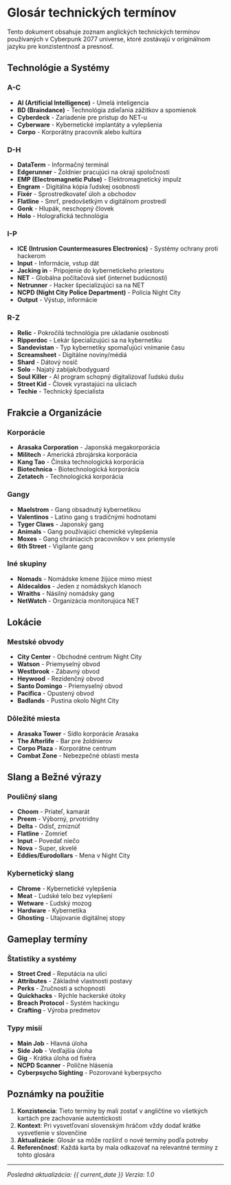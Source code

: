 # Glosár technických termínov

Tento dokument obsahuje zoznam anglických technických termínov používaných v Cyberpunk 2077 universe, ktoré zostávajú v originálnom jazyku pre konzistentnosť a presnosť.

## Technológie a Systémy

### A-C
- **AI (Artificial Intelligence)** - Umelá inteligencia
- **BD (Braindance)** - Technológia zdieľania zážitkov a spomienok
- **Cyberdeck** - Zariadenie pre pristup do NET-u
- **Cyberware** - Kybernetické implantáty a vylepšenia
- **Corpo** - Korporátny pracovník alebo kultúra

### D-H
- **DataTerm** - Informačný terminál
- **Edgerunner** - Žoldnier pracujúci na okraji spoločnosti
- **EMP (Electromagnetic Pulse)** - Elektromagnetický impulz
- **Engram** - Digitálna kópia ľudskej osobnosti
- **Fixér** - Sprostredkovateľ úloh a obchodov
- **Flatline** - Smrť, predovšetkým v digitálnom prostredí
- **Gonk** - Hlupák, neschopný človek
- **Holo** - Holografická technológia

### I-P
- **ICE (Intrusion Countermeasures Electronics)** - Systémy ochrany proti hackerom
- **Input** - Informácie, vstup dát
- **Jacking in** - Pripojenie do kybernetickeho priestoru
- **NET** - Globálna počítačová sieť (internet budúcnosti)
- **Netrunner** - Hacker špecializujúci sa na NET
- **NCPD (Night City Police Department)** - Polícia Night City
- **Output** - Výstup, informácie

### R-Z
- **Relic** - Pokročilá technológia pre ukladanie osobnosti
- **Ripperdoc** - Lekár špecializujúci sa na kybernetiku
- **Sandevistan** - Typ kybernetiky spomaľujúci vnímanie času
- **Screamsheet** - Digitálne noviny/médiá
- **Shard** - Dátový nosič
- **Solo** - Najatý zabijak/bodyguard
- **Soul Killer** - AI program schopný digitalizovať ľudskú dušu
- **Street Kid** - Človek vyrastajúci na uliciach
- **Techie** - Technický špecialista

## Frakcie a Organizácie

### Korporácie
- **Arasaka Corporation** - Japonská megakorporácia
- **Militech** - Americká zbrojárska korporácia
- **Kang Tao** - Čínska technologická korporácia
- **Biotechnica** - Biotechnologická korporácia
- **Zetatech** - Technologická korporácia

### Gangy
- **Maelstrom** - Gang obsadnutý kybernetikou
- **Valentinos** - Latino gang s tradičnými hodnotami
- **Tyger Claws** - Japonský gang
- **Animals** - Gang používajúci chemické vylepšenia
- **Moxes** - Gang chrániacich pracovníkov v sex priemysle
- **6th Street** - Vigilante gang

### Iné skupiny
- **Nomads** - Nomádske kmene žijúce mimo miest
- **Aldecaldos** - Jeden z nomádskych klanoch
- **Wraiths** - Násilný nomádsky gang
- **NetWatch** - Organizácia monitorujúca NET

## Lokácie

### Mestské obvody
- **City Center** - Obchodné centrum Night City
- **Watson** - Priemyselný obvod
- **Westbrook** - Zábavný obvod
- **Heywood** - Rezidenčný obvod
- **Santo Domingo** - Priemyselný obvod
- **Pacifica** - Opustený obvod
- **Badlands** - Pustina okolo Night City

### Dôležité miesta
- **Arasaka Tower** - Sídlo korporácie Arasaka
- **The Afterlife** - Bar pre žoldnierov
- **Corpo Plaza** - Korporátne centrum
- **Combat Zone** - Nebezpečné oblasti mesta

## Slang a Bežné výrazy

### Pouličný slang
- **Choom** - Priateľ, kamarát
- **Preem** - Výborný, prvotridny
- **Delta** - Odísť, zmiznúť
- **Flatline** - Zomrieť
- **Input** - Povedať niečo
- **Nova** - Super, skvelé
- **Eddies/Eurodollars** - Mena v Night City

### Kybernetický slang
- **Chrome** - Kybernetické vylepšenia
- **Meat** - Ľudské telo bez vylepšení
- **Wetware** - Ľudský mozog
- **Hardware** - Kybernetika
- **Ghosting** - Utajovanie digitálnej stopy

## Gameplay termíny

### Štatistiky a systémy
- **Street Cred** - Reputácia na ulici
- **Attributes** - Základné vlastnosti postavy
- **Perks** - Zručnosti a schopnosti
- **Quickhacks** - Rýchle hackerské útoky
- **Breach Protocol** - Systém hackingu
- **Crafting** - Výroba predmetov

### Typy misií
- **Main Job** - Hlavná úloha
- **Side Job** - Vedľajšia úloha  
- **Gig** - Krátka úloha od fixéra
- **NCPD Scanner** - Políčne hlásenia
- **Cyberpsycho Sighting** - Pozorované kyberpsycho

## Poznámky na použitie

1. **Konzistencia**: Tieto termíny by mali zostať v angličtine vo všetkých kartách pre zachovanie autentickosti
2. **Kontext**: Pri vysvetľovaní slovenským hráčom vždy dodať krátke vysvetlenie v slovenčine
3. **Aktualizácie**: Glosár sa môže rozšírιť o nové termíny podľa potreby
4. **Referenčnosť**: Každá karta by mala odkazovať na relevantné termíny z tohto glosára

---
*Posledná aktualizácia: {{ current_date }}*
*Verzia: 1.0*
